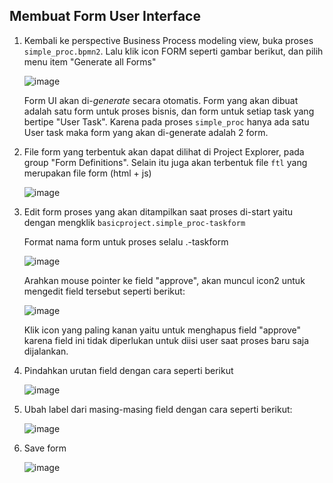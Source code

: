 ## Membuat Form User Interface 

1.  Kembali ke perspective Business Process modeling view, buka proses `simple_proc.bpmn2`.
    Lalu klik icon FORM seperti gambar berikut, dan pilih menu item "Generate all Forms"

    ![image](https://cloud.githubusercontent.com/assets/3068071/8498682/e8dbdd7e-21b3-11e5-9ce6-a2955aae073c.png)
    
    Form UI akan di-_generate_ secara otomatis. Form yang akan dibuat adalah satu form  untuk proses bisnis, dan form untuk setiap task yang bertipe "User Task". Karena pada proses `simple_proc` hanya ada satu User task maka form yang akan di-generate adalah 2 form.
    
2.  File form yang terbentuk akan dapat dilihat di Project Explorer, pada group "Form Definitions". Selain itu juga akan terbentuk file `ftl` yang merupakan file form (html + js)

    ![image](https://cloud.githubusercontent.com/assets/3068071/8498773/0c19c0b6-21b5-11e5-9d0a-5ed606f3910b.png)
    
3.  Edit form proses yang akan ditampilkan saat proses di-start yaitu dengan mengklik `basicproject.simple_proc-taskform`

    Format nama form untuk proses selalu <package>.<process name>-taskform
   
    ![image](https://cloud.githubusercontent.com/assets/3068071/8499315/da3a61e8-21bb-11e5-9bc4-8293caa73a52.png)

    Arahkan mouse pointer ke field "approve", akan muncul icon2 untuk mengedit field tersebut seperti berikut:
    
    ![image](https://cloud.githubusercontent.com/assets/3068071/8499326/f603911a-21bb-11e5-9dfb-2c146df774f6.png)
    
    Klik icon yang paling kanan yaitu untuk menghapus field "approve" karena field ini tidak diperlukan untuk diisi user saat proses baru saja dijalankan.
    
4.  Pindahkan urutan field dengan cara seperti berikut

    ![image](https://cloud.githubusercontent.com/assets/3068071/8499594/c5669e28-21be-11e5-95cc-31ae7d544192.png)
    
5.  Ubah label dari masing-masing field dengan cara seperti berikut:

    ![image](https://cloud.githubusercontent.com/assets/3068071/8499745/0c4d06c8-21c0-11e5-8ef8-48330b2acbe2.png)
    
6.  Save form 

    ![image](https://cloud.githubusercontent.com/assets/3068071/8499795/6c03aa36-21c0-11e5-96b2-b9689fb2cfa7.png)

    
   
    
    
